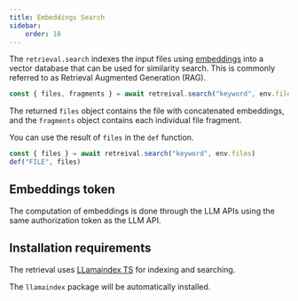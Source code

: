 ```yaml
---
title: Embeddings Search
sidebar:
    order: 10
---
```


The `retrieval.search` indexes the input files using [embeddings](https://platform.openai.com/docs/guides/embeddings) into a vector database that can be used for similarity search. This is commonly referred to as Retrieval Augmented Generation (RAG).

```js
const { files, fragments } = await retreival.search("keyword", env.files)
```

The returned `files` object contains the file with
concatenated embeddings, and the `fragments` object contains each individual file fragment.

You can use the result of `files` in the `def` function.

```js
const { files } = await retreival.search("keyword", env.files)
def("FILE", files)
```

## Embeddings token

The computation of embeddings is done through the
LLM APIs using the same authorization token as the LLM API.

## Installation requirements
The retrieval uses [LLamaindex TS](https://ts.llamaindex.ai/) for indexing and searching.

The `llamaindex` package will be automatically installed.
